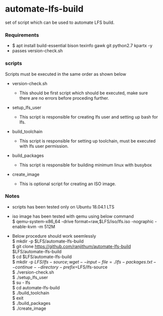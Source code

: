 # automate-lfs-build
set of script which can be used to automate LFS build.

### Requirements

* $ apt install build-essential bison texinfo gawk git python2.7 kpartx -y
* passes version-check.sh

### scripts

Scripts must be executed in the same order as shown below

* version-check.sh
    - This should be first script which should be executed, make sure there are no errors before proceding further.

* setup_lfs_user
    - This script is responsible for creating lfs user and setting up bash for lfs.

* build_toolchain
    - This script is responsible for setting up toolchain, must be executed with lfs user permission.

* build_packages
    - This script is responsible for building minimum linux with busybox

* create_image
    - This is optional script for creating an ISO image.


### Notes

* scripts has been tested only on Ubuntu 18.04.1 LTS

* iso image has been tested with qemu using below command\
$ qemu-system-x86_64 -drive format=raw,$LFS/iso/lfs.iso -nographic -enable-kvm -m 512M

* Below procedure should work seemlessly\
$ mkdir -p $LFS/automate-lfs-build\
$ git clone https://github.com/ranjithum/automate-lfs-build $LFS/automate-lfs-build\
$ cd $LFS/automate-lfs-build\
$ mkdir -p $LFS/lfs-source; wget --input-file=./lfs-packages.txt --continue --directory-prefix=$LFS/lfs-source\
$ ./version-check.sh\
$ ./setup_lfs_user\
$ su - lfs\
$ cd automate-lfs-build\
$ ./build_toolchain\
$ exit\
$ ./build_packages\
$ ./create_image
